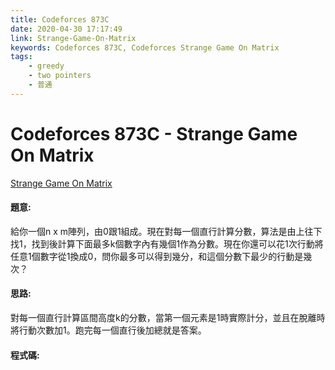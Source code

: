 ```yaml
---
title: Codeforces 873C
date: 2020-04-30 17:17:49
link: Strange-Game-On-Matrix
keywords: Codeforces 873C, Codeforces Strange Game On Matrix
tags:
    - greedy
    - two pointers
    - 普通
---
```

# Codeforces 873C - Strange Game On Matrix

[Strange Game On Matrix](https://codeforces.com/problemset/problem/873/C)


#### 題意:
給你一個n x m陣列，由0跟1組成。現在對每一個直行計算分數，算法是由上往下找1，找到後計算下面最多k個數字內有幾個1作為分數。現在你還可以花1次行動將任意1個數字從1換成0，問你最多可以得到幾分，和這個分數下最少的行動是幾次？
<!-- more -->
#### 思路:
對每一個直行計算區間高度k的分數，當第一個元素是1時實際計分，並且在脫離時將行動次數加1。跑完每一個直行後加總就是答案。

#### 程式碼:
<script src="https://gist.github.com/Daviswww/6647f0ec1e751f77d1d389e3ea63a501.js"></script>